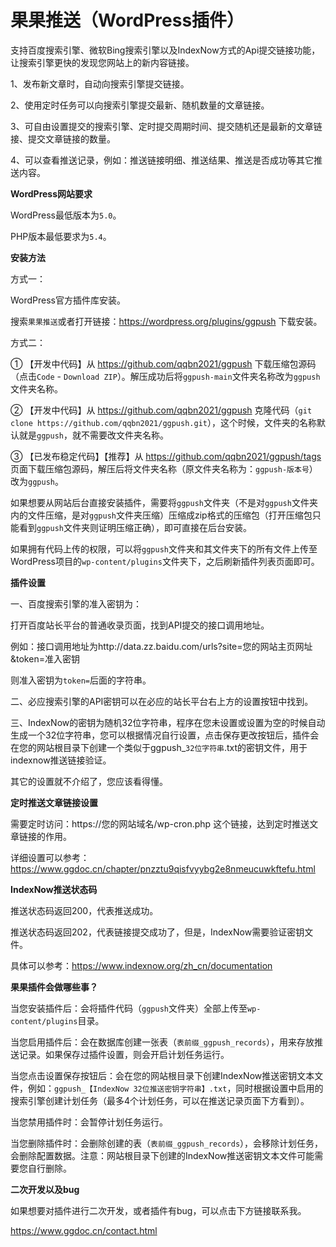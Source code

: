 # 果果推送（WordPress插件）

支持百度搜索引擎、微软Bing搜索引擎以及IndexNow方式的Api提交链接功能，让搜索引擎更快的发现您网站上的新内容链接。

1、发布新文章时，自动向搜索引擎提交链接。

2、使用定时任务可以向搜索引擎提交最新、随机数量的文章链接。

3、可自由设置提交的搜索引擎、定时提交周期时间、提交随机还是最新的文章链接、提交文章链接的数量。

4、可以查看推送记录，例如：推送链接明细、推送结果、推送是否成功等其它推送内容。

**WordPress网站要求**

WordPress最低版本为`5.0`。

PHP版本最低要求为`5.4`。

**安装方法**

方式一：

WordPress官方插件库安装。

搜索`果果推送`或者打开链接：https://wordpress.org/plugins/ggpush 下载安装。

方式二：

① 【开发中代码】从 https://github.com/qqbn2021/ggpush 下载压缩包源码（点击`Code` - `Download ZIP`）。解压成功后将`ggpush-main`文件夹名称改为`ggpush`文件夹名称。

② 【开发中代码】从 https://github.com/qqbn2021/ggpush 克隆代码（`git clone https://github.com/qqbn2021/ggpush.git`），这个时候，文件夹的名称默认就是`ggpush`，就不需要改文件夹名称。

③ 【已发布稳定代码】【推荐】从 https://github.com/qqbn2021/ggpush/tags 页面下载压缩包源码，解压后将文件夹名称（原文件夹名称为：`ggpush-版本号`）改为`ggpush`。

如果想要从网站后台直接安装插件，需要将`ggpush`文件夹（不是对`ggpush`文件夹内的文件压缩，是对`ggpush`文件夹压缩）压缩成zip格式的压缩包（打开压缩包只能看到`ggpush`文件夹则证明压缩正确），即可直接在后台安装。

如果拥有代码上传的权限，可以将`ggpush`文件夹和其文件夹下的所有文件上传至WordPress项目的`wp-content/plugins`文件夹下，之后刷新插件列表页面即可。

**插件设置**

一、百度搜索引擎的准入密钥为：

打开百度站长平台的普通收录页面，找到API提交的接口调用地址。

例如：接口调用地址为http://data.zz.baidu.com/urls?site=您的网站主页网址&token=准入密钥

则准入密钥为`token=`后面的字符串。

二、必应搜索引擎的API密钥可以在必应的站长平台右上方的设置按钮中找到。

三、IndexNow的密钥为随机32位字符串，程序在您未设置或设置为空的时候自动生成一个32位字符串，您可以根据情况自行设置，点击保存更改按钮后，插件会在您的网站根目录下创建一个类似于ggpush_`32位字符串`.txt的密钥文件，用于indexnow推送链接验证。

其它的设置就不介绍了，您应该看得懂。

**定时推送文章链接设置**

需要定时访问：https://您的网站域名/wp-cron.php 这个链接，达到定时推送文章链接的作用。

详细设置可以参考：https://www.ggdoc.cn/chapter/pnzztu9qisfvyybg2e8nmeucuwkftefu.html

**IndexNow推送状态码**

推送状态码返回200，代表推送成功。

推送状态码返回202，代表链接提交成功了，但是，IndexNow需要验证密钥文件。

具体可以参考：https://www.indexnow.org/zh_cn/documentation

**果果插件会做哪些事？**

当您安装插件后：会将插件代码（`ggpush`文件夹）全部上传至`wp-content/plugins`目录。

当您启用插件后：会在数据库创建一张表（`表前缀_ggpush_records`），用来存放推送记录。如果保存过插件设置，则会开启计划任务运行。

当您点击设置保存按钮后：会在您的网站根目录下创建IndexNow推送密钥文本文件，例如：`ggpush_【IndexNow 32位推送密钥字符串】.txt`，同时根据设置中启用的搜索引擎创建计划任务（最多4个计划任务，可以在推送记录页面下方看到）。

当您禁用插件时：会暂停计划任务运行。

当您删除插件时：会删除创建的表（`表前缀_ggpush_records`），会移除计划任务，会删除配置数据。注意：网站根目录下创建的IndexNow推送密钥文本文件可能需要您自行删除。

**二次开发以及bug**

如果想要对插件进行二次开发，或者插件有bug，可以点击下方链接联系我。

https://www.ggdoc.cn/contact.html

